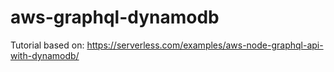 # aws-graphql-dynamodb
Tutorial based on:
https://serverless.com/examples/aws-node-graphql-api-with-dynamodb/
